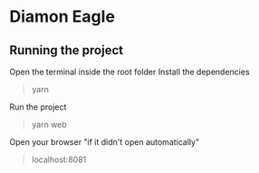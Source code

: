 # Diamon Eagle

## Running the project

Open the terminal inside the root folder
Install the dependencies
> yarn

Run the project 
> yarn web

Open your browser "if it didn't open automatically"
> localhost:8081
